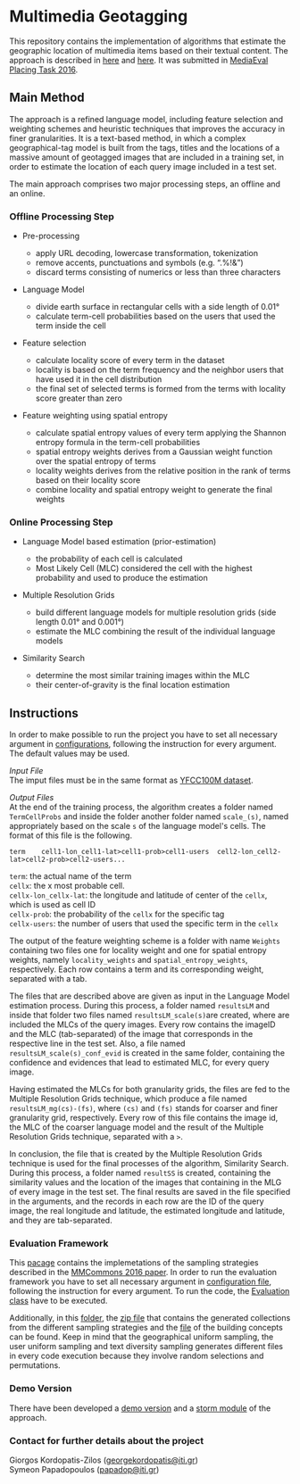 Multimedia Geotagging
======

This repository contains the implementation of algorithms that estimate the geographic location of multimedia items based on their textual content. The approach is described in <a href="http://ceur-ws.org/Vol-1436/Paper58.pdf">here</a> and <a href="http://link.springer.com/chapter/10.1007/978-3-319-18455-5_2">here</a>. It was submitted in <a href="http://www.multimediaeval.org/mediaeval2016/placing/">MediaEval Placing Task 2016</a>.



<h2>Main Method</h2>

The approach is a refined language model, including feature selection and weighting schemes and heuristic techniques that improves the accuracy in finer granularities. It is a text-based method, in which a complex geographical-tag model is built from the tags, titles and the locations of a massive amount of geotagged images that are included in a training set, in order to estimate the location of each query image included in a test set.

The main approach comprises two major processing steps, an offline and an online.

<h3>Offline Processing Step</h3>

* Pre-processing
	* apply URL decoding, lowercase transformation, tokenization
	* remove accents, punctuations and symbols (e.g. “.%!&”)
	* discard terms consisting of numerics or less than three characters

* Language Model
	* divide earth surface in rectangular cells with a side length of 0.01°
	* calculate term-cell probabilities based on the users that used the term inside the cell

* Feature selection
	* calculate locality score of every term in the dataset
	* locality is based on the term frequency and the neighbor users that have used it in the cell distribution
	* the final set of selected terms is formed from the terms with locality score greater than zero 

* Feature weighting using spatial entropy
	* calculate spatial entropy values of every term applying the Shannon entropy formula in the term-cell probabilities
	* spatial entropy weights derives from a Gaussian weight function over the spatial entropy of terms
	* locality weights derives from the relative position in the rank of terms based on their locality score
	* combine locality and spatial entropy weight to generate the final weights
	
<h3>Online Processing Step</h3>

* Language Model based estimation (prior-estimation)
	* the probability of each cell is calculated
	* Most Likely Cell (MLC) considered the cell with the highest probability and used to produce the estimation

* Multiple Resolution Grids
	* build different language models for multiple resolution grids (side length 0.01° and 0.001°)
	* estimate the MLC combining the result of the individual language models

* Similarity Search
	* determine the most similar training images within the MLC
	* their center-of-gravity is the final location estimation


<h2>Instructions</h2>

In order to make possible to run the project you have to set all necessary argument in <a href="https://github.com/socialsensor/multimedia-geotagging/blob/master/config.properties">configurations</a>, following the instruction for every argument. The default values may be used. 


_Input File_<br>
The imput files must be in the same format as <a href="https://webscope.sandbox.yahoo.com/catalog.php?datatype=i&did=67">YFCC100M dataset</a>.


_Output Files_<br>
At the end of the training process, the algorithm creates a folder named `TermCellProbs` and inside the folder another folder named `scale_(s)`, named appropriately based on the scale `s` of the language model's cells. The format of this file is the following.

	term	cell1-lon_cell1-lat>cell1-prob>cell1-users  cell2-lon_cell2-lat>cell2-prob>cell2-users...
		
`term`: the actual name of the term<br>
`cellx`: the x most probable cell.<br>
`cellx-lon_cellx-lat`: the longitude and latitude of center of the `cellx`, which is used as cell ID<br>
`cellx-prob`: the probability of the `cellx` for the specific tag<br>
`cellx-users`: the number of users that used the specific term in the `cellx`

The output of the feature weighting scheme is a folder with name `Weights` containing two files one for locality weight and one for spatial entropy weights, namely `locality_weights` and `spatial_entropy_weights`, respectively. Each row contains a term and its corresponding weight, separated with a tab.

The files that are described above are given as input in the Language Model estimation process. During this process, a folder named `resultsLM` and inside that folder two files named `resultsLM_scale(s)`are created, where are included the MLCs of the query images. Every row contains the imageID and the MLC (tab-separated) of the image that corresponds in the respective line in the test set. Also, a file named `resultsLM_scale(s)_conf_evid` is created in the same folder, containing the confidence and evidences that lead to estimated MLC, for every query image.

Having estimated the MLCs for both granularity grids, the files are fed to the Multiple Resolution Grids technique, which produce a file named `resultsLM_mg(cs)-(fs)`, where `(cs)` and `(fs)` stands for coarser and finer granularity grid, respectively. Every row of this file contains the image id, the MLC of the coarser language model and the result of the Multiple Resolution Grids technique, separated with a `>`.

In conclusion, the file that is created by the Multiple Resolution Grids technique is used for the final processes of the algorithm, Similarity Search. During this process, a folder named `resultSS` is created, containing the similarity values and the location of the images that containing in the MLG of every image in the test set. The final results are saved in the file specified in the arguments, and the records in each row are the ID of the query image, the real longitude and latitude, the estimated longitude and latitude, and they are tab-separated.

<h3>Evaluation Framework</h3>

This <a href="https://github.com/MKLab-ITI/multimedia-geotagging/tree/develop/src/main/java/gr/iti/mklab/mmcomms16">pacage</a> contains the implemetations of the sampling strategies described in the <a href="http://dl.acm.org/citation.cfm?doid=2983554.2983558">MMCommons 2016 paper</a>. In order to run the evaluation framework you have to set all necessary argument in <a href="https://github.com/MKLab-ITI/multimedia-geotagging/blob/master/eval.properties">configuration file</a>, following the instruction for every argument. To run the code, the <a href="https://github.com/MKLab-ITI/multimedia-geotagging/blob/master/src/test/java/gr/iti/mklab/main/Evaluation.java">Evaluation class</a> have to be executed.

Additionally, in this <a href="https://github.com/MKLab-ITI/multimedia-geotagging/blob/master/samples/">folder</a>, the <a href="https://github.com/MKLab-ITI/multimedia-geotagging/blob/master/samples/samples.zip">zip file</a> that contains the generated collections from the different sampling strategies and the <a href="https://github.com/MKLab-ITI/multimedia-geotagging/blob/master/samples/building_concepts.txt">file</a> of the building concepts can be found. Keep in mind that the geographical uniform sampling, the user uniform sampling and text diversity sampling generates different files in every code execution because they involve random selections and permutations.

<h3>Demo Version</h3>

There have been developed a <a href="https://github.com/socialsensor/multimedia-geotagging/tree/demo">demo version</a> and a <a href="https://github.com/socialsensor/multimedia-geotagging/tree/storm">storm module</a> of the approach.

<h3>Contact for further details about the project</h3>

Giorgos Kordopatis-Zilos (georgekordopatis@iti.gr)<br>
Symeon Papadopoulos (papadop@iti.gr)
